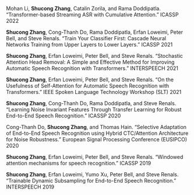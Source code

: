 ---
---

Mohan Li, **Shucong Zhang**, Catalin Zorila, and Rama Doddipatla. “Transformer-based Streaming ASR with Cumulative Attention.” ICASSP 2022
 
**Shucong Zhang**, Cong-Thanh Do, Rama Doddipatla, Erfan Loweimi, Peter Bell, and Steve Renals. “Train Your Classifier First: Cascade Neural Networks Training from Upper Layers to Lower Layers.” ICASSP 2021

**Shucong Zhang**, Erfan Loweimi, Peter Bell, and Steve Renals. “Stochastic Attention Head Removal: A Simple and Effective Method for Improving Automatic Speech Recognition with Transformers.” INTERSPEECH 2021
   
**Shucong Zhang**, Erfan Loweimi, Peter Bell, and Steve Renals. “On the Usefulness of Self-Attention for Automatic Speech Recognition with Transformers.” IEEE Spoken Language Technology Workshop (SLT) 2021
   
**Shucong Zhang**, Cong-Thanh Do, Rama Doddipatla, and Steve Renals. “Learning Noise Invariant Features Through Transfer Learning for Robust End-to-End Speech Recognition.” ICASSP 2020
   
Cong-Thanh Do, **Shucong Zhang**, and Thomas Hain. “Selective Adaptation of End-to-End Speech Recognition using Hybrid CTC/Attention Architecture for Noise Robustness.” European Signal Processing Conference (EUSIPCO) 2020

**Shucong Zhang**, Erfan Loweimi, Peter Bell, and Steve Renals. “Windowed attention mechanisms for speech recognition.” ICASSP 2019

**Shucong Zhang**, Erfan Loweimi, Yumo Xu, Peter Bell, and Steve Renals. “Trainable Dynamic Subsampling for End-to-End Speech Recognition.” INTERSPEECH 2019

